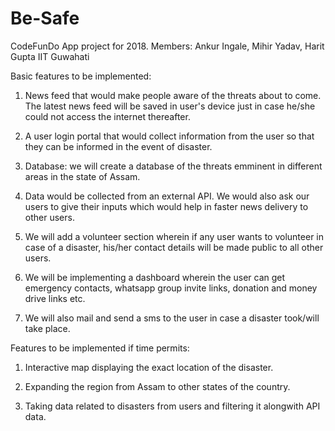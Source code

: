 # Be-Safe
CodeFunDo App project for 2018. Members: Ankur Ingale, Mihir Yadav, Harit Gupta
IIT Guwahati

Basic features to be implemented:

1. News feed that would make people aware of the threats about to come. The latest news feed will be saved in user's device just in case he/she could not access the internet thereafter.

2. A user login portal that would collect information from the user so that they can be informed in the event of disaster.

3. Database: we will create a database of the threats emminent in different areas in the state of Assam.

4. Data would be collected from an external API. We would also ask our users to give their inputs which would help in faster news delivery to other users.

5. We will add a volunteer section wherein if any user wants to volunteer in case of a disaster, his/her contact details will be made public to all other users.

6. We will be implementing a dashboard wherein the user can get emergency contacts, whatsapp group invite links, donation and money drive links etc.

7. We will also mail and send a sms to the user in case a disaster took/will take place.

Features to be implemented if time permits:

1. Interactive map displaying the exact location of the disaster.

2. Expanding the region from Assam to other states of the country.

3. Taking data related to disasters from users and filtering it alongwith API data.

